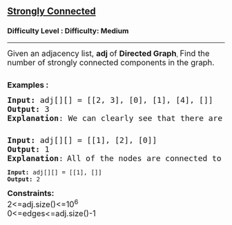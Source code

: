<h2><a href="https://www.geeksforgeeks.org/problems/strongly-connected-components-kosarajus-algo/1?page=1&difficulty=Medium&status=unsolved,attempted&sprint=ca8ae412173dbd8346c26a0295d098fd&sortBy=accuracy">Strongly Connected</a></h2><h3>Difficulty Level : Difficulty: Medium</h3><hr><div class="problems_problem_content__Xm_eO"><p><span style="font-size: 18px;">Given&nbsp;</span><span style="font-size: 18px;">an adjacency list, </span><strong style="font-size: 18px;">adj&nbsp;</strong><span style="font-size: 18px;">of <strong>D</strong></span><strong style="font-size: 18px;">irected Graph</strong>, <span style="font-size: 18px;">Find </span><span style="font-size: 18px;">the number of strongly connected components in the graph.</span><br>&nbsp;</p>
<p><span style="font-size: 18px;"><strong>Examples :</strong></span></p>
<pre><span style="font-size: 18px;"><strong>Input: </strong>adj[][] = [[2, 3], [0], [1], [4], []]</span>
<img src="https://media.geeksforgeeks.org/img-practice/PROD/addEditProblem/700394/Web/Other/89b7c4e7-e03c-402f-b445-3e8815299af6_1685086635.png" alt="">
<span style="font-size: 18px;"><strong>Output: </strong>3
<strong>Explanation</strong>: We can clearly see that there are 3 Strongly Connected Components in the Graph.
</span><img src="https://media.geeksforgeeks.org/img-practice/PROD/addEditProblem/700394/Web/Other/9f4ccc7f-8ad8-4f81-908a-01f27090ba5e_1685086635.png" alt="">&nbsp;</pre>
<pre><span style="font-size: 18px;"><strong>Input: </strong></span><span style="font-size: 18px;">adj[][] = [[1], [2], [0]]</span>
<img src="https://media.geeksforgeeks.org/img-practice/PROD/addEditProblem/700394/Web/Other/8b9b3908-a800-4ffa-acaf-26cb760eac8e_1685086635.png" alt="">
<span style="font-size: 18px;"><strong>Output: </strong>1
<strong>Explanation</strong>:</span> <span style="font-size: 18px;">All of the nodes are connected to each other. So, there's only one SCC.<br></span></pre>
<pre><strong>Input: </strong>adj[][] = [[1], []]
<strong>Output: </strong>2</pre>
<p><span style="font-size: 18px;"><strong>Constraints:</strong><br>2&lt;=adj.size()&lt;=10<sup>6</sup><br>0&lt;=edges&lt;=adj.size()-1</span></p></div>